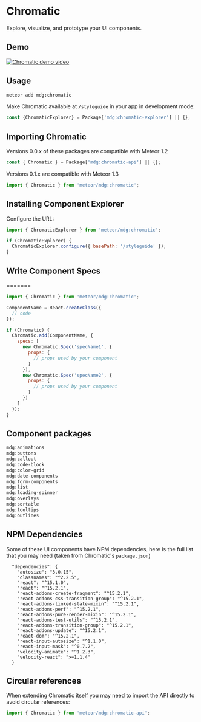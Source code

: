 # Chromatic
Explore, visualize, and prototype your UI components.

## Demo
[![Chromatic demo video](https://raw.githubusercontent.com/meteor/chromatic/dom/more-documentation/thumbnail-video.png)](https://www.youtube.com/watch?v=dlMe7u02m50)

## Usage

```bash
meteor add mdg:chromatic
```
Make Chromatic available at `/styleguide` in your app in development mode:
```js
const {ChromaticExplorer} = Package['mdg:chromatic-explorer'] || {};
```

## Importing Chromatic
Versions 0.0.x of these packages are compatible with Meteor 1.2
```js
const { Chromatic } = Package['mdg:chromatic-api'] || {};
```
Versions 0.1.x are compatible with Meteor 1.3
```js
import { Chromatic } from 'meteor/mdg:chromatic';
```

## Installing Component Explorer
Configure the URL:
```js
import { ChromaticExplorer } from 'meteor/mdg:chromatic';

if (ChromaticExplorer) {
  ChromaticExplorer.configure({ basePath: '/styleguide' });
}
```

## Write Component Specs
=======
```js
import { Chromatic } from 'meteor/mdg:chromatic';

ComponentName = React.createClass({
  // code
});

if (Chromatic) {
  Chromatic.add(ComponentName, {
    specs: [
      new Chromatic.Spec('specName1', {
        props: {
          // props used by your component
        }
      }),
      new Chromatic.Spec('specName2', {
        props: {
          // props used by your component
        }
      })
    ]
  });
}
```

## Component packages
```bash
mdg:animations
mdg:buttons
mdg:callout
mdg:code-block
mdg:color-grid
mdg:date-components
mdg:form-components
mdg:list
mdg:loading-spinner
mdg:overlays
mdg:sortable
mdg:tooltips
mdg:outlines
```

## NPM Dependencies
Some of these UI components have NPM dependencies, here is the full list that you may need (taken from Chromatic's `package.json`)
```
  "dependencies": {
    "autosize": "3.0.15",
    "classnames": "^2.2.5",
    "react": "^15.1.0",
    "react": "^15.2.1",
    "react-addons-create-fragment": "^15.2.1",
    "react-addons-css-transition-group": "^15.2.1",
    "react-addons-linked-state-mixin": "^15.2.1",
    "react-addons-perf": "^15.2.1",
    "react-addons-pure-render-mixin": "^15.2.1",
    "react-addons-test-utils": "^15.2.1",
    "react-addons-transition-group": "^15.2.1",
    "react-addons-update": "^15.2.1",
    "react-dom": "^15.2.1",
    "react-input-autosize": "^1.1.0",
    "react-input-mask": "^0.7.2",
    "velocity-animate": "^1.2.3",
    "velocity-react": ">=1.1.4"
  }
```

## Circular references
When extending Chromatic itself you may need to import the API directly to avoid circular references:
```js
import { Chromatic } from 'meteor/mdg:chromatic-api';
```
